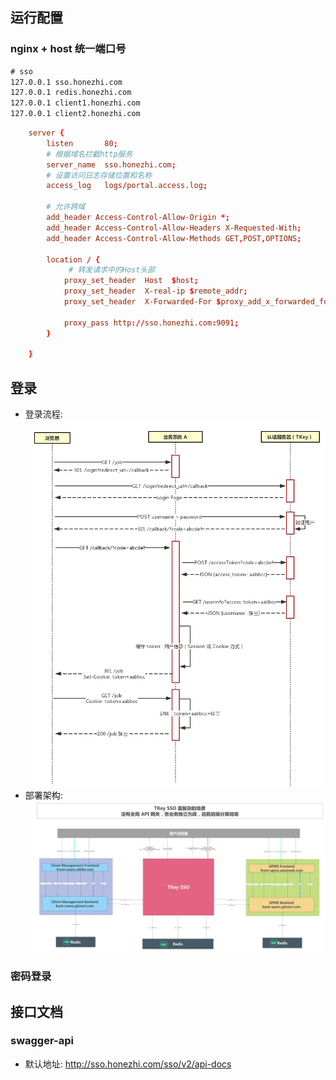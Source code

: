 ## 运行配置
### nginx + host 统一端口号
```txt
# sso
127.0.0.1 sso.honezhi.com
127.0.0.1 redis.honezhi.com
127.0.0.1 client1.honezhi.com
127.0.0.1 client2.honezhi.com
```

```conf
    server {
        listen       80;
        # 根据域名拦截http服务
        server_name  sso.honezhi.com;    
        # 设置访问日志存储位置和名称
        access_log   logs/portal.access.log;  

        # 允许跨域
        add_header Access-Control-Allow-Origin *;       
        add_header Access-Control-Allow-Headers X-Requested-With;
        add_header Access-Control-Allow-Methods GET,POST,OPTIONS;

        location / {
             # 转发请求中的Host头部
            proxy_set_header  Host  $host;
            proxy_set_header  X-real-ip $remote_addr;
            proxy_set_header  X-Forwarded-For $proxy_add_x_forwarded_for;
            
            proxy_pass http://sso.honezhi.com:9091;
        }

    }
```

## 登录

- 登录流程: ![avatar](docs/static/images/tkey-oauth.jpg)
- 部署架构: ![avatar](docs/static/images/server.jpg)

### 密码登录


## 接口文档

### swagger-api
- 默认地址: http://sso.honezhi.com/sso/v2/api-docs